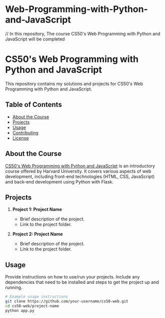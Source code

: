 # Web-Programming-with-Python-and-JavaScript
// In this repository, The course CS50's Web Programming with Python and JavaScript will be completed


# CS50's Web Programming with Python and JavaScript

This repository contains my solutions and projects for CS50's Web Programming with Python and JavaScript.

## Table of Contents

- [About the Course](#about-the-course)
- [Projects](#projects)
- [Usage](#usage)
- [Contributing](#contributing)
- [License](#license)

## About the Course

[CS50's Web Programming with Python and JavaScript](link-to-course) is an introductory course offered by Harvard University. It covers various aspects of web development, including front-end technologies (HTML, CSS, JavaScript) and back-end development using Python with Flask.

## Projects

1. **Project 1: Project Name**
   - Brief description of the project.
   - Link to the project folder.

2. **Project 2: Project Name**
   - Brief description of the project.
   - Link to the project folder.

   <!-- Repeat this section for each project -->

## Usage

Provide instructions on how to use/run your projects. Include any dependencies that need to be installed and steps to get the project up and running.

```bash
# Example usage instructions
git clone https://github.com/your-username/cs50-web.git
cd cs50-web/project-name
python app.py
